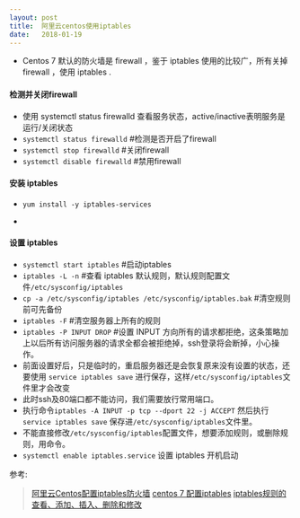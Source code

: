 ```yaml
---
layout: post
title:  阿里云centos使用iptables
date:   2018-01-19
---
```


* Centos 7 默认的防火墙是 firewall ，鉴于 iptables 使用的比较广，所有关掉 firewall ，使用 iptables .

#### 检测并关闭firewall
* 使用 systemctl status firewalld 查看服务状态，active/inactive表明服务是运行/关闭状态
* `systemctl status firewalld` #检测是否开启了firewall
* `systemctl stop firewalld` #关闭firewall
* `systemctl disable firewalld` #禁用firewall

#### 安装 iptables
* `yum install -y iptables-services`
-
#### 设置 iptables
* `systemctl start iptables` #启动iptables
* `iptables -L -n` #查看 iptables 默认规则，默认规则配置文件`/etc/sysconfig/iptables`
* `cp -a /etc/sysconfig/iptables /etc/sysconfig/iptables.bak` #清空规则前可先备份
* `iptables -F` #清空服务器上所有的规则
* `iptables -P INPUT DROP` #设置 INPUT 方向所有的请求都拒绝，这条策略加上以后所有访问服务器的请求全都会被拒绝掉，ssh登录将会断掉，小心操作。
* 前面设置好后，只是临时的，重启服务器还是会恢复原来没有设置的状态，还要使用 `service iptables save` 进行保存，这样`/etc/sysconfig/iptables`文件里才会改变
* 此时ssh及80端口都不能访问，我们需要放行常用端口。
* 执行命令`iptables -A INPUT -p tcp --dport 22 -j ACCEPT` 然后执行`service iptables save` 保存进`/etc/sysconfig/iptables`文件里。
* 不能直接修改`/etc/sysconfig/iptables`配置文件，想要添加规则，或删除规则，用命令。
* `systemctl enable iptables.service` 设置 iptables 开机启动



参考:
>[阿里云Centos配置iptables防火墙](https://www.cnblogs.com/suihui/p/4334224.html)
>[centos 7 配置iptables](https://www.cnblogs.com/qbyyqhcz/p/6007053.html)
>[iptables规则的查看、添加、插入、删除和修改](http://blog.csdn.net/l241002209/article/details/43987933)